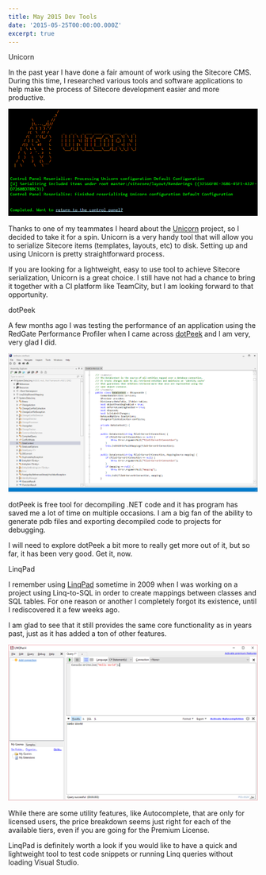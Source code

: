 ```yaml
---
title: May 2015 Dev Tools
date: '2015-05-25T00:00:00.000Z'
excerpt: true
---
```


<p class="subtitle">Unicorn</p>

In the past year I have done a fair amount of work using the Sitecore CMS. During this time, I researched various tools and software applications to help make the process of Sitecore development easier and more productive.

<!--more-->

![Unicorn screenshot](./unicorn.jpg)

Thanks to one of my teammates I heard about the [Unicorn](https://github.com/kamsar/Unicorn) project, so I decided to take it for a spin. Unicorn is a very handy tool that will allow you to serialize Sitecore items (templates, layouts, etc) to disk. Setting up and using Unicorn is pretty straightforward process.

If you are looking for a lightweight, easy to use tool to achieve Sitecore serialization, Unicorn is a great choice. I still have not had a chance to bring it together with a CI platform like TeamCity, but I am looking forward to that opportunity.

<p class="subtitle">dotPeek</p>

A few months ago I was testing the performance of an application using the RedGate Performance Profiler when I came across [dotPeek](https://www.jetbrains.com/decompiler/) and I am very, very glad I did.

![dotPeek screenshot](./dotpeek.png)

dotPeek is free tool for decompiling .NET code and it has program has saved me a lot of time on multiple occasions. I am a big fan of the ability to generate pdb files and exporting decompiled code to projects for debugging.

I will need to explore dotPeek a bit more to really get more out of it, but so far, it has been very good. Get it, now.

<p class="subtitle">LinqPad</p>

I remember using [LinqPad](https://www.linqpad.net/) sometime in 2009 when I was working on a project using Linq-to-SQL in order to create mappings between classes and SQL tables. For one reason or another I completely forgot its existence, until I rediscovered it a few weeks ago.

I am glad to see that it still provides the same core functionality as in years past, just as it has added a ton of other features.

![LinqPad](./linqpad.png)

While there are some utility features, like Autocomplete, that are only for licensed users, the price breakdown seems just right for each of the available tiers, even if you are going for the Premium License.

LinqPad is definitely worth a look if you would like to have a quick and lightweight tool to test code snippets or running Linq queries without loading Visual Studio.
